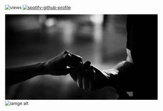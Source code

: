 ![views](https://visitor-badge.laobi.icu/badge?page_id=lnam2004.lnam2004&left_color=black&right_color=black)
[![spotify-github-profile](https://spotify-github-profile.kittinanx.com/api/view?uid=31sf7hgqgdxmikbg2va6foxpgybu&cover_image=true&theme=natemoo-re&show_offline=false&background_color=121212&interchange=false&bar_color=000000&bar_color_cover=true)](https://github.com/kittinan/spotify-github-profile)

![iamge alt](https://github.com/lnam2004/lnam2004/blob/2a16c0096e06784371235c31afba344508b92f00/whis)
![iamge alt](https://i.pinimg.com/originals/82/81/8c/82818c8d78bed297e0ef41060f7d9b6b.gif)






